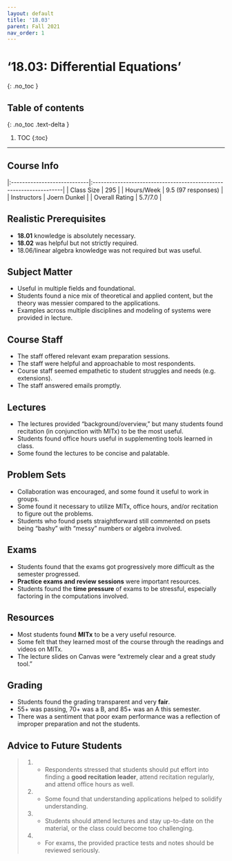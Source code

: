 ```yaml
---
layout: default
title: '18.03'
parent: Fall 2021
nav_order: 1
---
```


# ‘18.03: Differential Equations’
{: .no_toc }

## Table of contents
{: .no_toc .text-delta }

1. TOC
{:toc}

---

## Course Info

|:----------------------------|:-------------------------------------------------------------------|
| Class Size    		| 295                                                          		|
| Hours/Week        	| 9.5 (97 responses)                                          	| 
| Instructors         	| Joern Dunkel 					|
| Overall Rating	| 5.7/7.0						|

## Realistic Prerequisites
* **18.01** knowledge is absolutely necessary.
* **18.02** was helpful but not strictly required.
* 18.06/linear algebra knowledge was not required but was useful.

## Subject Matter
* Useful in multiple fields and foundational.
* Students found a nice mix of theoretical and applied content, but the theory was messier compared to the applications.
* Examples across multiple disciplines and modeling of systems were provided in lecture.

## Course Staff
* The staff offered relevant exam preparation sessions.
* The staff were helpful and approachable to most respondents.
* Course staff seemed empathetic to student struggles and needs (e.g. extensions).
* The staff answered emails promptly.

## Lectures
* The lectures provided “background/overview,” but many students found recitation (in conjunction with MITx) to be the most useful.
* Students found office hours useful in supplementing tools learned in class.
* Some found the lectures to be concise and palatable.

## Problem Sets
* Collaboration was encouraged, and some found it useful to work in groups.
* Some found it necessary to utilize MITx, office hours, and/or recitation to figure out the problems.
* Students who found psets straightforward still commented on psets being “bashy” with “messy” numbers or algebra involved.

## Exams
* Students found that the exams got progressively more difficult as the semester progressed.
* **Practice exams and review sessions** were important resources.
* Students found the **time pressure** of exams to be stressful, especially factoring in the computations involved.

## Resources
* Most students found **MITx** to be a very useful resource.
* Some felt that they learned most of the course through the readings and videos on MITx.
* The lecture slides on Canvas were “extremely clear and a great study tool.”

## Grading
* Students found the grading transparent and very **fair**.
* 55+ was passing, 70+ was a B, and 85+ was an A this semester.
* There was a sentiment that poor exam performance was a reflection of improper preparation and not the students.

## Advice to Future Students
> 1. * Respondents stressed that students should put effort into finding a **good recitation leader**, attend recitation regularly, and attend office hours as well.
> 2. * Some found that understanding applications helped to solidify understanding.
> 3. * Students should attend lectures and stay up-to-date on the material, or the class could become too challenging.
> 4. * For exams, the provided practice tests and notes should be reviewed seriously.
